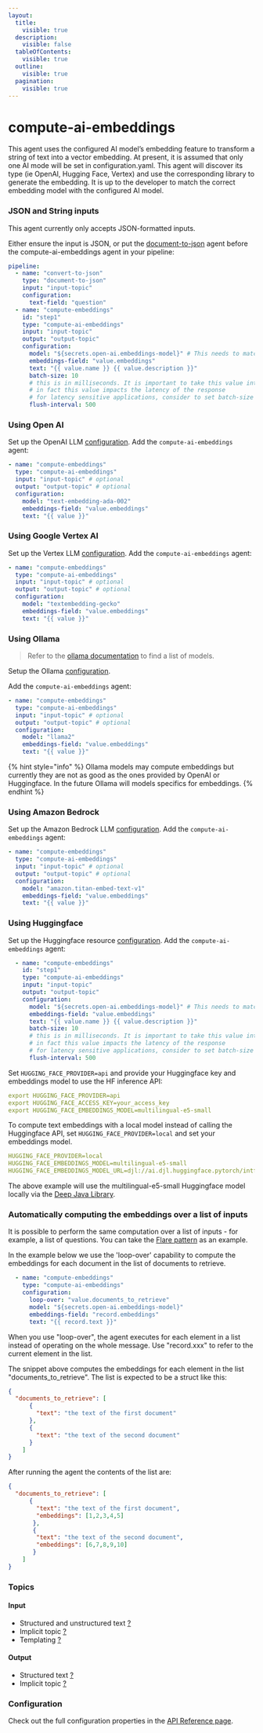 ```yaml
---
layout:
  title:
    visible: true
  description:
    visible: false
  tableOfContents:
    visible: true
  outline:
    visible: true
  pagination:
    visible: true
---
```


# compute-ai-embeddings

This agent uses the configured AI model’s embedding feature to transform a string of text into a vector embedding. At present, it is assumed that only one AI mode will be set in configuration.yaml. This agent will discover its type (ie OpenAI, Hugging Face, Vertex) and use the corresponding library to generate the embedding. It is up to the developer to match the correct embedding model with the configured AI model.

### JSON and String inputs

This agent currently only accepts JSON-formatted inputs.

Either ensure the input is JSON, or put the [document-to-json](../text-processors/document-to-json.md) agent before the compute-ai-embeddings agent in your pipeline:

```yaml
pipeline:
  - name: "convert-to-json"
    type: "document-to-json"
    input: "input-topic"
    configuration:
      text-field: "question"
  - name: "compute-embeddings"
    id: "step1"
    type: "compute-ai-embeddings"
    input: "input-topic"
    output: "output-topic"
    configuration:
      model: "${secrets.open-ai.embeddings-model}" # This needs to match the name of the model deployment, not the base model
      embeddings-field: "value.embeddings"
      text: "{{ value.name }} {{ value.description }}"
      batch-size: 10
      # this is in milliseconds. It is important to take this value into consideration when using this agent in the chat response pipeline
      # in fact this value impacts the latency of the response
      # for latency sensitive applications, consider to set batch-size to 1 or flush-interval to 0
      flush-interval: 500
```

### Using Open AI

Set up the OpenAI LLM [configuration](../../configuration-resources/large-language-models-llms/open-ai-configuration.md).
Add the `compute-ai-embeddings` agent:


```yaml
- name: "compute-embeddings"
  type: "compute-ai-embeddings"
  input: "input-topic" # optional
  output: "output-topic" # optional
  configuration:
    model: "text-embedding-ada-002"
    embeddings-field: "value.embeddings"
    text: "{{ value }}"
```

### Using Google Vertex AI

Set up the Vertex LLM [configuration](../../configuration-resources/large-language-models-llms/vertex-configuration.md).
Add the `compute-ai-embeddings` agent:


```yaml
- name: "compute-embeddings"
  type: "compute-ai-embeddings"
  input: "input-topic" # optional
  output: "output-topic" # optional
  configuration:
    model: "textembedding-gecko"
    embeddings-field: "value.embeddings"
    text: "{{ value }}"
```

### Using Ollama

> Refer to the [ollama documentation](https://ollama.ai/library) to find a list of models.

Setup the Ollama [configuration](../../configuration-resources/large-language-models-llms/ollama-configuration.md).

Add the `compute-ai-embeddings` agent:


```yaml
- name: "compute-embeddings"
  type: "compute-ai-embeddings"
  input: "input-topic" # optional
  output: "output-topic" # optional
  configuration:
    model: "llama2"
    embeddings-field: "value.embeddings"
    text: "{{ value }}"
```

{% hint style="info" %}
Ollama models may compute embeddings but currently they are not as good as the ones provided by OpenAI or Huggingface. In the future Ollama will models specifics for embeddings.
{% endhint %}

### Using Amazon Bedrock

Set up the Amazon Bedrock LLM [configuration](../../configuration-resources/large-language-models-llms/bedrock-configuration.md).
Add the `compute-ai-embeddings` agent:

```yaml
- name: "compute-embeddings"
  type: "compute-ai-embeddings"
  input: "input-topic" # optional
  output: "output-topic" # optional
  configuration:
    model: "amazon.titan-embed-text-v1"
    embeddings-field: "value.embeddings"
    text: "{{ value }}"
```

### Using Huggingface

Set up the Huggingface resource [configuration](../../configuration-resources/large-language-models-llms/hugging-face-configuration.md).
Add the `compute-ai-embeddings` agent:

```yaml
  - name: "compute-embeddings"
    id: "step1"
    type: "compute-ai-embeddings"
    input: "input-topic"
    output: "output-topic"
    configuration:
      model: "${secrets.open-ai.embeddings-model}" # This needs to match the name of the model deployment, not the base model
      embeddings-field: "value.embeddings"
      text: "{{ value.name }} {{ value.description }}"
      batch-size: 10
      # this is in milliseconds. It is important to take this value into consideration when using this agent in the chat response pipeline
      # in fact this value impacts the latency of the response
      # for latency sensitive applications, consider to set batch-size to 1 or flush-interval to 0
      flush-interval: 500
```

Set `HUGGING_FACE_PROVIDER=api` and provide your Huggingface key and embeddings model to use the HF inference API:
```yaml
export HUGGING_FACE_PROVIDER=api
export HUGGING_FACE_ACCESS_KEY=your_access_key
export HUGGING_FACE_EMBEDDINGS_MODEL=multilingual-e5-small
```

To compute text embeddings with a local model instead of calling the Huggingface API, set `HUGGING_FACE_PROVIDER=local` and set your embeddings model.
```yaml
HUGGING_FACE_PROVIDER=local
HUGGING_FACE_EMBEDDINGS_MODEL=multilingual-e5-small
HUGGING_FACE_EMBEDDINGS_MODEL_URL=djl://ai.djl.huggingface.pytorch/intfloat/multilingual-e5-small
```
The above example will use the multilingual-e5-small Huggingface model locally via the [Deep Java Library](https://github.com/deepjavalibrary/djl/blob/master/extensions/tokenizers/README.md#use-djl-huggingface-model-converter-experimental).

### Automatically computing the embeddings over a list of inputs

It is possible to perform the same computation over a list of inputs - for example, a list of questions.
You can take the [Flare pattern](../../building-applications/flare-pattern.md) as an example.

In the example below we use the 'loop-over' capability to compute the embeddings for each document in the list of documents to retrieve.

```yaml
  - name: "compute-embeddings"
    type: "compute-ai-embeddings"
    configuration:
      loop-over: "value.documents_to_retrieve"
      model: "${secrets.open-ai.embeddings-model}"
      embeddings-field: "record.embeddings"
      text: "{{ record.text }}"
```

When you use "loop-over", the agent executes for each element in a list instead of operating on the whole message.
Use "record.xxx" to refer to the current element in the list.

The snippet above computes the embeddings for each element in the list "documents_to_retrieve". The list is expected to be a struct like this:

```json
{
  "documents_to_retrieve": [
      {
        "text": "the text of the first document"
      },
      {
        "text": "the text of the second document"
      }
    ]
}
```

After running the agent the contents of the list are:

```json
{
  "documents_to_retrieve": [
      {
        "text": "the text of the first document",
        "embeddings": [1,2,3,4,5]
       },
       {
        "text": "the text of the second document",
        "embeddings": [6,7,8,9,10]
       }
    ]
}
```

### Topics

#### Input

* Structured and unstructured text [?](../agent-messaging.md)
* Implicit topic [?](../agent-messaging.md#implicit-input-and-output-topics)
* Templating [?](../agent-messaging.md#json-text-input)

#### Output

* Structured text [?](../agent-messaging.md)
* Implicit topic [?](../agent-messaging.md#implicit-input-and-output-topics)

### Configuration

Check out the full configuration properties in the [API Reference page](../../building-applications/api-reference/agents.md#compute-ai-embeddings).
